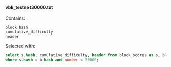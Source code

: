 #### vbk_testnet30000.txt

Contains:
```
block hash
cumulative_difficulty
header
```

Selected with:
```sql
select s.hash, cumulative_difficulty, header from block_scores as s, blocks as b
where s.hash = b.hash and number < 30000;
```